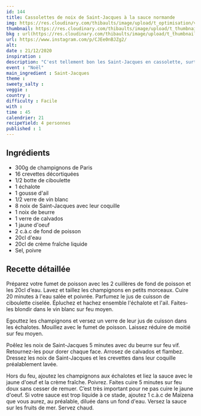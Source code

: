 ```yaml
---
id: 144
title: Cassolettes de noix de Saint-Jacques à la sauce normande
img: https://res.cloudinary.com/thibaults/image/upload/t_optimisation/v1608582574/Recipes/20201221_cassolettes_saint_jacques.jpg
thumbnail: https://res.cloudinary.com/thibaults/image/upload/t_thumbnail_josie/v1608582574/Recipes/20201221_cassolettes_saint_jacques.jpg
bkg : url(https://res.cloudinary.com/thibaults/image/upload/t_thumbnail_josie/v1608582574/Recipes/20201221_cassolettes_saint_jacques.jpg)
url: https://www.instagram.com/p/CJEe0nBJZg2/
alt: 
date : 21/12/2020
inspiration : 
description: "C'est tellement bon les Saint-Jacques en cassolette, surtout avec une sauce au vin blanc."
event : "Noël"
main_ingredient : Saint-Jacques
theme : 
sweety_salty : 
veggie : 
country :
difficulty : Facile
with : 
time : 45
calendrier: 21
recipeYield: 4 personnes
published : 1
---
```


## Ingrédients
 - 300g de champignons de Paris
 - 16 crevettes décortiquées
 - 1/2 botte de ciboulette
 - 1 échalote
 - 1 gousse d'ail
 - 1/2 verre de vin blanc
 - 8 noix de Saint-Jacques avec leur coquille
 - 1 noix de beurre
 - 1 verre de calvados
 - 1 jaune d'oeuf
 - 2 c.à.c de fond de poisson
 - 20cl d'eau
 - 20cl de crème fraîche liquide
 - Sel, poivre

## Recette détaillée
Préparez votre fumet de poisson avec les 2 cuillères de fond de poisson et les 20cl d’eau. Lavez et taillez les champignons en petits morceaux. Cuire 20 minutes à l'eau salée et poivrée. Parfumez le jus de cuisson de ciboulette ciselée. Épluchez et hachez ensemble l'échalote et l'ail. Faites-les blondir dans le vin blanc sur feu moyen.

Egouttez les champignons et versez un verre de leur jus de cuisson dans les échalotes. Mouillez avec le fumet de poisson. Laissez réduire de moitié sur feu moyen.

Poêlez les noix de Saint-Jacques 5 minutes avec du beurre sur feu vif. Retournez-les pour dorer chaque face. Arrosez de calvados et flambez. Dressez les noix de Saint-Jacques et les crevettes dans leur coquille préalablement lavée.

Hors du feu, ajoutez les champignons aux échalotes et liez la sauce avec le jaune d'oeuf et la crème fraîche. Poivrez. Faites cuire 5 minutes sur feu doux sans cesser de remuer. C’est très important pour ne pas cuire le jaune d'oeuf. Si votre sauce est trop liquide à ce stade, ajoutez 1 c.à.c de Maïzena que vous aurez, au préalable, diluée dans un fond d'eau. Versez la sauce sur les fruits de mer. Servez chaud.
